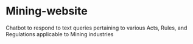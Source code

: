 # Mining-website
Chatbot to respond to text queries pertaining to various Acts, Rules, and Regulations applicable to Mining industries
